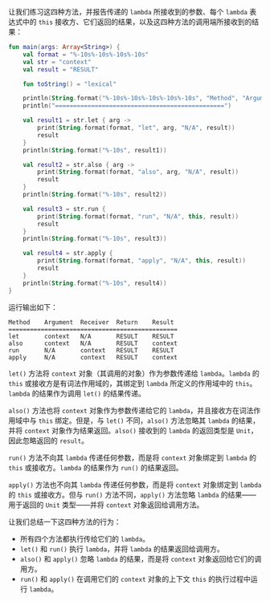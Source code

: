 让我们练习这四种方法，并报告传递的 `lambda` 所接收到的参数、每个 `lambda` 表达式中的 `this` 接收方、它们返回的结果，以及这四种方法的调用端所接收到的结果：

```kotlin
fun main(args: Array<String>) {
    val format = "%-10s%-10s%-10s%-10s"
    val str = "context"
    val result = "RESULT"

    fun toString() = "lexical"

    println(String.format("%-10s%-10s%-10s%-10s%-10s", "Method", "Argument", "Receiver", "Return", "Result"))
    println("===============================================")

    val result1 = str.let { arg ->
        print(String.format(format, "let", arg, "N/A", result))
        result
    }
    println(String.format("%-10s", result1))

    val result2 = str.also { arg ->
        print(String.format(format, "also", arg, "N/A", result))
        result
    }
    println(String.format("%-10s", result2))

    val result3 = str.run {
        print(String.format(format, "run", "N/A", this, result))
        result
    }
    println(String.format("%-10s", result3))

    val result4 = str.apply {
        print(String.format(format, "apply", "N/A", this, result))
        result
    }
    println(String.format("%-10s", result4))
}
```

运行输出如下：

```
Method    Argument  Receiver  Return    Result    
===============================================
let       context   N/A       RESULT    RESULT    
also      context   N/A       RESULT    context   
run       N/A       context   RESULT    RESULT    
apply     N/A       context   RESULT    context 
```

`let()` 方法将 `context` 对象（其调用的对象）作为参数传递给 `lambda`。`lambda` 的 `this` 或接收方是有词法作用域的，其绑定到 `lambda` 所定义的作用域中的 `this`。`lambda` 的结果作为调用 `let()` 的结果传递。

`also()` 方法也将 `context` 对象作为参数传递给它的 `lambda`，并且接收方在词法作用域中与 `this` 绑定。但是，与 `let()` 不同，`also()` 方法忽略其 `lambda` 的结果，并将 `context` 对象作为结果返回。`also()` 接收到的 `lambda` 的返回类型是 `Unit`，因此忽略返回的 `result`。

`run()` 方法不向其 `lambda` 传递任何参数，而是将 `context` 对象绑定到 `lambda` 的 `this` 或接收方。`lambda` 的结果作为 `run()` 的结果返回。

`apply()` 方法也不向其 `lambda` 传递任何参数，而是将 `context` 对象绑定到 `lambda` 的 `this` 或接收方。但与 `run()` 方法不同，`apply()` 方法忽略 `lambda` 的结果——用于返回的 `Unit` 类型——并将 `context` 对象返回给调用方法。

让我们总结一下这四种方法的行为：

+ 所有四个方法都执行传给它们的 `lambda`。
+ `let()` 和 `run()` 执行 `lambda`，并将 `lambda` 的结果返回给调用方。
+ `also()` 和 `apply()` 忽略 `lambda` 的结果，而是将 `context` 对象返回给它们的调用方。
+ `run()` 和 `apply()` 在调用它们的 `context` 对象的上下文 `this` 的执行过程中运行 `lambda`。